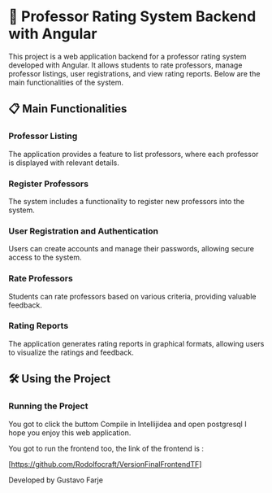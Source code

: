 # 📝 Professor Rating System Backend with Angular

This project is a web application backend for a professor rating system developed with Angular. It allows students to rate professors, manage professor listings, user registrations, and view rating reports. Below are the main functionalities of the system.

## 📋 Main Functionalities

### Professor Listing

The application provides a feature to list professors, where each professor is displayed with relevant details.

### Register Professors

The system includes a functionality to register new professors into the system.

### User Registration and Authentication

Users can create accounts and manage their passwords, allowing secure access to the system.

### Rate Professors

Students can rate professors based on various criteria, providing valuable feedback.

### Rating Reports

The application generates rating reports in graphical formats, allowing users to visualize the ratings and feedback.

## 🛠️ Using the Project
### Running the Project

You got to click the buttom Compile in Intellijidea and open postgresql
I hope you enjoy this web application.

You got to run the frontend too, the link of the frontend is : 

[https://github.com/Rodolfocraft/VersionFinalFrontendTF]

Developed by Gustavo Farje
